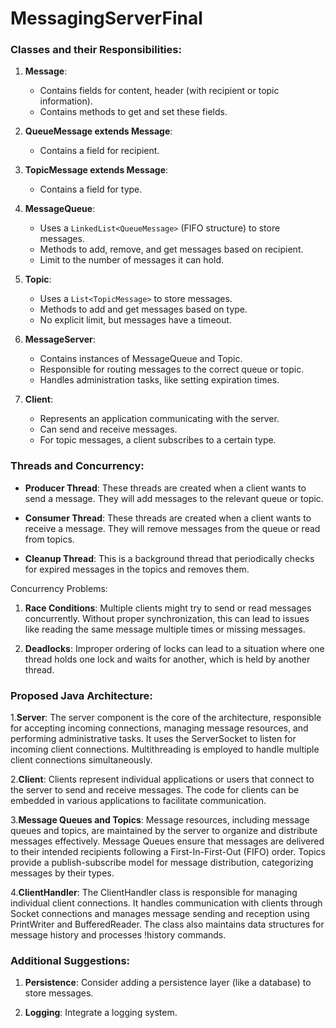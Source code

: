 # MessagingServerFinal

### Classes and their Responsibilities:

1. **Message**:
    - Contains fields for content, header (with recipient or topic information).
    - Contains methods to get and set these fields.
  
2. **QueueMessage extends Message**:
    - Contains a field for recipient.
  
3. **TopicMessage extends Message**:
    - Contains a field for type.
  
4. **MessageQueue**:
    - Uses a `LinkedList<QueueMessage>` (FIFO structure) to store messages.
    - Methods to add, remove, and get messages based on recipient.
    - Limit to the number of messages it can hold.

5. **Topic**:
    - Uses a `List<TopicMessage>` to store messages.
    - Methods to add and get messages based on type.
    - No explicit limit, but messages have a timeout.

6. **MessageServer**:
    - Contains instances of MessageQueue and Topic.
    - Responsible for routing messages to the correct queue or topic.
    - Handles administration tasks, like setting expiration times.
  
7. **Client**:
    - Represents an application communicating with the server.
    - Can send and receive messages.
    - For topic messages, a client subscribes to a certain type.

### Threads and Concurrency:

- **Producer Thread**: These threads are created when a client wants to send a message. They will add messages to the relevant queue or topic.

- **Consumer Thread**: These threads are created when a client wants to receive a message. They will remove messages from the queue or read from topics.

- **Cleanup Thread**: This is a background thread that periodically checks for expired messages in the topics and removes them.

Concurrency Problems:

1. **Race Conditions**: Multiple clients might try to send or read messages concurrently. Without proper synchronization, this can lead to issues like reading the same message multiple times or missing messages.

2. **Deadlocks**: Improper ordering of locks can lead to a situation where one thread holds one lock and waits for another, which is held by another thread.

### Proposed Java Architecture:

1.**Server**:
The server component is the core of the architecture, responsible for accepting incoming connections, managing message resources, and performing administrative tasks.
It uses the ServerSocket to listen for incoming client connections.
Multithreading is employed to handle multiple client connections simultaneously.

2.**Client**:
Clients represent individual applications or users that connect to the server to send and receive messages.
The code for clients can be embedded in various applications to facilitate communication.

3.**Message Queues and Topics**:
Message resources, including message queues and topics, are maintained by the server to organize and distribute messages effectively.
Message Queues ensure that messages are delivered to their intended recipients following a First-In-First-Out (FIFO) order.
Topics provide a publish-subscribe model for message distribution, categorizing messages by their types.

4.**ClientHandler**:
The ClientHandler class is responsible for managing individual client connections.
It handles communication with clients through Socket connections and manages message sending and reception using PrintWriter and BufferedReader.
The class also maintains data structures for message history and processes !history commands.

### Additional Suggestions:

1. **Persistence**: Consider adding a persistence layer (like a database) to store messages. 

2. **Logging**: Integrate a logging system.


